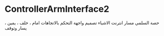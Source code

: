 # ControllerArmInterface2
حصة السلمي مسار انترنت الاشياء
تصميم واجهة التحكم بالاتجاهات 
امام ، خلف ، يمين ، يسار وتوقف

